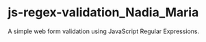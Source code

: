 # js-regex-validation_Nadia_Maria
A simple web form validation using JavaScript Regular Expressions.
